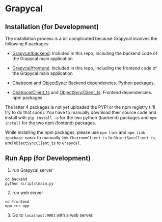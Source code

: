 # Grapycal

## Installation (for Development)

The installation process is a bit complicated because Grapycal involves the following 6 packages:

- [Grapycal/backend](https://github.com/eri24816/Grapycal): Included in this repo, including the backend code of the Grapycal main application

- [Grapycal/frontend](https://github.com/eri24816/Grapycal): Included in this repo, including the frontend code of the Grapycal main application


- [Chatroom](https://github.com/eri24816/ChatRoom) and [ObjectSync](https://github.com/eri24816/ObjectSync): Backend dependencies. Python packages.

- [ChatroomClient_ts](https://github.com/eri24816/ChatRoomClient_ts) and [ObjectSyncClient_ts](https://github.com/eri24816/ObjectSyncClient_ts): Frontend dependencies. npm packages.

The latter 4 packages is not yet uploaded the PYPI or the npm registry (I'll try to do that soon). You have to manually download their source code and install with `pip install -e` for the two python (backend) packages and `npm install` for the two npm (fontend) packages.

While installing the npm packages, please use `npm link` and `npm link <package name>` to manually link `ChatroomClient_ts` to `ObjectSyncClient_ts`, and `ObjectSyncClient_ts` to `Grapycal`.

## Run App (for Development)

1. run Grapycal server
```
cd backend
python scripts\main.py
```

2. run web server
```
cd frontend
npm run app
```

3. Go to `localhost:9001` with a web server.